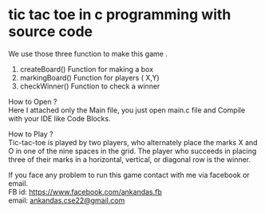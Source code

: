 # tic tac toe in c programming with source code
We use those three function to make this game .
1. createBoard() Function for making a box 
2. markingBoard() Function for players ( X,Y)
3. checkWinner() Function to check a winner

How to Open ?<br>
Here I attached only the Main file, you just open main.c file and Compile with your IDE like Code Blocks.

How to Play ? <br>
Tic-tac-toe is played  by  two players, who alternately place the marks X and O in one of the nine spaces in the grid. The player who succeeds in placing three of their marks in a horizontal, vertical, or diagonal row is the winner. 


If you face any problem to run this game contact with me via facebook or email.<br>
FB id: https://www.facebook.com/ankandas.fb <br> email: ankandas.cse22@gmail.com 
